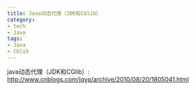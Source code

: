 ```yaml
---
title: Java动态代理（JDK和CGlib）
category:
- tech
- Java
tags:
- Java
- CGlib
---
```


java动态代理（JDK和CGlib）:  
<http://www.cnblogs.com/jqyp/archive/2010/08/20/1805041.html>
